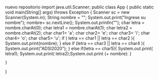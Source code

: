 nuevo repositorio
import java.util.Scanner;
public class App {
    public static void main(String[] args) throws Exception {
        Scanner sc = new Scanner(System.in);
        String nombre = "";
        System.out.print("Ingrese su nombre");
        nombre= sc.nextLine();
        System.out.println("");
        char letra = nombre.charAt(0);
        char letra1 = nombre.charAt(1);
        char letra2 = nombre.charAt(2);
        char char1= 'a';
        char char2= 'e';
        char char3= 'i';
        char char4= 'o';
        char char5= 'u';
        if ( letra == char1 || letra == char2 ){
            System.out.print(nombre);
        } else if (letra == char3 || letra == char4 ){
            System.out.print("ADSI2020");
        } else if(letra == char5){
            System.out.print( letra1);
            System.out.print( letra2);System.out.print (+ nombre):
        }

    }
}
